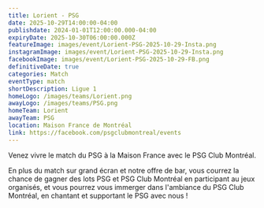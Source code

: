 ```yaml
---
title: Lorient - PSG
date: 2025-10-29T14:00:00-04:00
publishdate: 2024-01-01T12:00:00.000-04:00
expiryDate: 2025-10-30T06:00:00.000Z
featureImage: images/event/Lorient-PSG-2025-10-29-Insta.png
instagramImage: images/event/Lorient-PSG-2025-10-29-Insta.png
facebookImage: images/event/Lorient-PSG-2025-10-29-FB.png
definitiveDate: true
categories: Match
eventType: match
shortDescription: Ligue 1
homeLogo: /images/teams/Lorient.png
awayLogo: /images/teams/PSG.png
homeTeam: Lorient
awayTeam: PSG
location: Maison France de Montréal
link: https://facebook.com/psgclubmontreal/events
---
```


Venez vivre le match du PSG à la Maison France avec le PSG Club Montréal.

En plus du match sur grand écran et notre offre de bar, vous courrez la chance de gagner des lots PSG et PSG Club Montréal en participant au jeux organisés, et vous pourrez vous immerger dans l'ambiance du PSG Club Montréal, en chantant et supportant le PSG avec nous !
